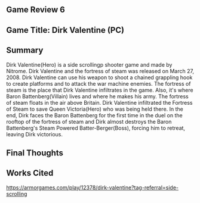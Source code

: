 ## Game Review 6

## Game Title: Dirk Valentine (PC) 

## Summary

Dirk Valentine(Hero) is a side scrollingp shooter game and made by Nitrome. Dirk Valentine and the fortress of steam was released on March 27, 2008. Dirk Valentine can use his weapon to shoot a chained grappling hook to create platforms and to attack the war machine enemies. The fortress of steam is the place that Dirk Valentine infiltrates in the game. Also, it's where Baron Battenberg(Villain) lives and where he makes his army. The fortress of steam floats in the air above Britain. Dirk Valentine infiltrated the Fortress of Steam to save Queen Victoria(Hero) who was being held there. In the end, Dirk faces the Baron Battenberg for the first time in the duel on the rooftop of the fortress of steam and Dirk almost destroys the Baron Battenberg's Steam Powered Batter-Berger(Boss), forcing him to retreat, leaving Dirk victorious.

## Final Thoughts



## Works Cited

https://armorgames.com/play/12378/dirk-valentine?tag-referral=side-scrolling
 

